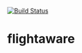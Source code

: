 [![Build Status](https://travis-ci.org/flighttracking/flightaware.svg?branch=master)](https://travis-ci.org/flighttracking/flightaware)
# flightaware
